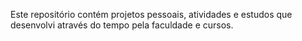 Este repositório contém projetos pessoais, atividades e estudos que desenvolvi através do tempo pela faculdade e cursos.

